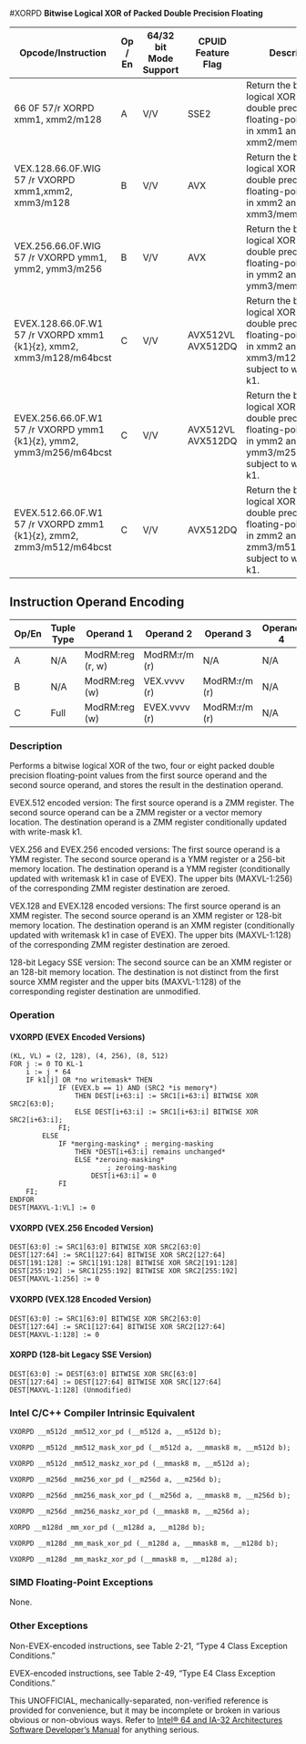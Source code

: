 #XORPD
**Bitwise Logical XOR of Packed Double Precision Floating**

| Opcode/Instruction                                                   | Op / En | 64/32 bit Mode Support | CPUID Feature Flag | Description                                                                                                                            |
| -------------------------------------------------------------------- | ------- | ---------------------- | ------------------ | -------------------------------------------------------------------------------------------------------------------------------------- |
| 66 0F 57/r XORPD xmm1, xmm2/m128                                     | A       | V/V                    | SSE2               | Return the bitwise logical XOR of packed double precision floating-point values in xmm1 and xmm2/mem.                                  |
| VEX.128.66.0F.WIG 57 /r VXORPD xmm1,xmm2, xmm3/m128                  | B       | V/V                    | AVX                | Return the bitwise logical XOR of packed double precision floating-point values in xmm2 and xmm3/mem.                                  |
| VEX.256.66.0F.WIG 57 /r VXORPD ymm1, ymm2, ymm3/m256                 | B       | V/V                    | AVX                | Return the bitwise logical XOR of packed double precision floating-point values in ymm2 and ymm3/mem.                                  |
| EVEX.128.66.0F.W1 57 /r VXORPD xmm1 {k1}{z}, xmm2, xmm3/m128/m64bcst | C       | V/V                    | AVX512VL AVX512DQ  | Return the bitwise logical XOR of packed double precision floating-point values in xmm2 and xmm3/m128/m64bcst subject to writemask k1. |
| EVEX.256.66.0F.W1 57 /r VXORPD ymm1 {k1}{z}, ymm2, ymm3/m256/m64bcst | C       | V/V                    | AVX512VL AVX512DQ  | Return the bitwise logical XOR of packed double precision floating-point values in ymm2 and ymm3/m256/m64bcst subject to writemask k1. |
| EVEX.512.66.0F.W1 57 /r VXORPD zmm1 {k1}{z}, zmm2, zmm3/m512/m64bcst | C       | V/V                    | AVX512DQ           | Return the bitwise logical XOR of packed double precision floating-point values in zmm2 and zmm3/m512/m64bcst subject to writemask k1. |

## Instruction Operand Encoding

| Op/En | Tuple Type | Operand 1        | Operand 2     | Operand 3     | Operand 4 |
| ----- | ---------- | ---------------- | ------------- | ------------- | --------- |
| A     | N/A        | ModRM:reg (r, w) | ModRM:r/m (r) | N/A           | N/A       |
| B     | N/A        | ModRM:reg (w)    | VEX.vvvv (r)  | ModRM:r/m (r) | N/A       |
| C     | Full       | ModRM:reg (w)    | EVEX.vvvv (r) | ModRM:r/m (r) | N/A       |

### Description

Performs a bitwise logical XOR of the two, four or eight packed double precision floating-point values from the first source operand and the second source operand, and stores the result in the destination operand.

EVEX.512 encoded version: The first source operand is a ZMM register. The second source operand can be a ZMM register or a vector memory location. The destination operand is a ZMM register conditionally updated with write-mask k1.

VEX.256 and EVEX.256 encoded versions: The first source operand is a YMM register. The second source operand is a YMM register or a 256-bit memory location. The destination operand is a YMM register (conditionally updated with writemask k1 in case of EVEX). The upper bits (MAXVL-1:256) of the corresponding ZMM register destination are zeroed.

VEX.128 and EVEX.128 encoded versions: The first source operand is an XMM register. The second source operand is an XMM register or 128-bit memory location. The destination operand is an XMM register (conditionally updated with writemask k1 in case of EVEX). The upper bits (MAXVL-1:128) of the corresponding ZMM register destination are zeroed.

128-bit Legacy SSE version: The second source can be an XMM register or an 128-bit memory location. The destination is not distinct from the first source XMM register and the upper bits (MAXVL-1:128) of the corresponding register destination are unmodified.

### Operation

#### VXORPD (EVEX Encoded Versions)

```
(KL, VL) = (2, 128), (4, 256), (8, 512)
FOR j := 0 TO KL-1
    i := j * 64
    IF k1[j] OR *no writemask* THEN
            IF (EVEX.b == 1) AND (SRC2 *is memory*)
                THEN DEST[i+63:i] := SRC1[i+63:i] BITWISE XOR SRC2[63:0];
                ELSE DEST[i+63:i] := SRC1[i+63:i] BITWISE XOR SRC2[i+63:i];
            FI;
        ELSE
            IF *merging-masking* ; merging-masking
                THEN *DEST[i+63:i] remains unchanged*
                ELSE *zeroing-masking*
                        ; zeroing-masking
                    DEST[i+63:i] = 0
            FI
    FI;
ENDFOR
DEST[MAXVL-1:VL] := 0

```

#### VXORPD (VEX.256 Encoded Version)

```
DEST[63:0] := SRC1[63:0] BITWISE XOR SRC2[63:0]
DEST[127:64] := SRC1[127:64] BITWISE XOR SRC2[127:64]
DEST[191:128] := SRC1[191:128] BITWISE XOR SRC2[191:128]
DEST[255:192] := SRC1[255:192] BITWISE XOR SRC2[255:192]
DEST[MAXVL-1:256] := 0

```

#### VXORPD (VEX.128 Encoded Version)

```
DEST[63:0] := SRC1[63:0] BITWISE XOR SRC2[63:0]
DEST[127:64] := SRC1[127:64] BITWISE XOR SRC2[127:64]
DEST[MAXVL-1:128] := 0

```

#### XORPD (128-bit Legacy SSE Version)

```
DEST[63:0] := DEST[63:0] BITWISE XOR SRC[63:0]
DEST[127:64] := DEST[127:64] BITWISE XOR SRC[127:64]
DEST[MAXVL-1:128] (Unmodified)

```

### Intel C/C++ Compiler Intrinsic Equivalent

```
VXORPD __m512d _mm512_xor_pd (__m512d a, __m512d b);

```

```
VXORPD __m512d _mm512_mask_xor_pd (__m512d a, __mmask8 m, __m512d b);

```

```
VXORPD __m512d _mm512_maskz_xor_pd (__mmask8 m, __m512d a);

```

```
VXORPD __m256d _mm256_xor_pd (__m256d a, __m256d b);

```

```
VXORPD __m256d _mm256_mask_xor_pd (__m256d a, __mmask8 m, __m256d b);

```

```
VXORPD __m256d _mm256_maskz_xor_pd (__mmask8 m, __m256d a);

```

```
XORPD __m128d _mm_xor_pd (__m128d a, __m128d b);

```

```
VXORPD __m128d _mm_mask_xor_pd (__m128d a, __mmask8 m, __m128d b);

```

```
VXORPD __m128d _mm_maskz_xor_pd (__mmask8 m, __m128d a);

```

### SIMD Floating-Point Exceptions

None.

### Other Exceptions

Non-EVEX-encoded instructions, see Table 2-21, “Type 4 Class Exception Conditions.”

EVEX-encoded instructions, see Table 2-49, “Type E4 Class Exception Conditions.”

This UNOFFICIAL, mechanically-separated, non-verified reference is provided for convenience, but it may be
incomplete or broken in various obvious or non-obvious
ways. Refer to [Intel® 64 and IA-32 Architectures Software Developer’s Manual](https://software.intel.com/en-us/download/intel-64-and-ia-32-architectures-sdm-combined-volumes-1-2a-2b-2c-2d-3a-3b-3c-3d-and-4) for anything serious.
